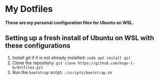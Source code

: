# My Dotfiles

**These are my personal configuration files for Ubuntu on WSL.**

## Setting up a fresh install of Ubuntu on WSL with these configurations

1. Install git if it is not already installed: `sudo apt install git`
1. Clone the repository: `git clone https://github.com/hugo-t-b/dotfiles.git`
1. Run the `bootstrap` script: `./scripts/bootstrap.sh`
